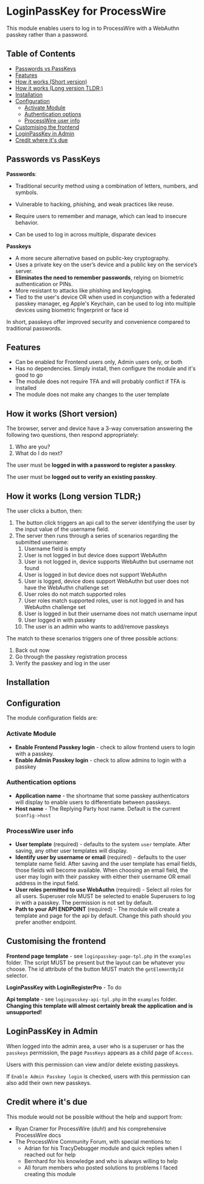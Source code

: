 

<a id="loginpasskey-for-processwire"></a>
# LoginPassKey for ProcessWire
This module enables users to log in to ProcessWire with a WebAuthn passkey rather than a password.

## Table of Contents

   * [Passwords vs PassKeys](#passwords-vs-passkeys)
   * [Features](#features)
   * [How it works (Short version)](#how-it-works-short-version)
   * [How it works (Long version TLDR;)](#how-it-works-long-version-tldr)
   * [Installation](#installation)
   * [Configuration](#configuration)
      + [Activate Module](#activate-module)
      + [Authentication options](#authentication-options)
      + [ProcessWire user info](#processwire-user-info)
   * [Customising the frontend](#customising-the-frontend)
   * [LoginPassKey in Admin](#loginpasskey-in-admin)
   * [Credit where it's due](#credit-where-its-due)

<a id="passwords-vs-passkeys"></a>
## Passwords vs PassKeys
**Passwords**:

- Traditional security method using a combination of letters, numbers, and symbols.

- Vulnerable to hacking, phishing, and weak practices like reuse.
- Require users to remember and manage, which can lead to insecure behavior.
- Can be used to log in across multiple, disparate devices

**Passkeys**

- A more secure alternative based on public-key cryptography.
- Uses a private key on the user’s device and a public key on the service’s server.
- **Eliminates the need to remember passwords**, relying on biometric authentication or PINs.
- More resistant to attacks like phishing and keylogging.
- Tied to the user's device OR when used in conjunction with a federated passkey manager, eg Apple's Keychain, can be used to log into multiple devices using biometric fingerprint or face id

In short, passkeys offer improved security and convenience compared to traditional passwords.

<a id="features"></a>
## Features
- Can be enabled for Frontend users only, Admin users only, or both
- Has no dependencies. Simply install, then configure the module and it's good to go
- The module does not require TFA and will probably conflict if TFA is installed
- The module does not make any changes to the user template

<a id="how-it-works-short-version"></a>
## How it works (Short version)
The browser, server and device have a 3-way conversation answering the following two questions, then respond appropriately:

1. Who are you?
2. What do I do next?

The user must be **logged in with a password to register a passkey**.

The user must be **logged out to verify an existing passkey**.
<a id="how-it-works-long-version-tldr"></a>
## How it works (Long version TLDR;)
The user clicks a button, then:

1. The button click triggers an api call to the server identifying the user by the input value of the username field.
2. The server then runs through a series of scenarios regarding the submitted username:
   1. Username field is empty
   2. User is not logged in but device does support WebAuthn
   3. User is not logged in, device supports WebAuthn but username not found
   4. User is logged in but device does not support WebAuthn
   5. User is logged, device does support WebAuthn but user does not have the WebAuthn challenge set
   6. User roles do not match supported roles
   7. User roles match supported roles, user is not logged in and has WebAuthn challenge set
   8. User is logged in but their username does not match username input
   9. User logged in with passkey
   10. The user is an admin who wants to add/remove passkeys

The match to these scenarios triggers one of three possible actions:
1. Back out now
2. Go through the passkey registration process
3. Verify the passkey and log in the user

<a id="install"></a>
## Installation

<a id="configuration"></a>
## Configuration
The module configuration fields are:
<a id="activate-module"></a>
### Activate Module
- **Enable Frontend Passkey login** - check to allow frontend users to login with a passkey.
- **Enable Admin Passkey login** - check to allow admins to login with a passkey
<a id="authentication-options"></a>
### Authentication options
- **Application name** - the shortname that some passkey authenticators will display to enable users to differentiate between passkeys.
- **Host name** - The Replying Party host name. Default is the current `$config->host`
<a id="processwire-user-info"></a>
### ProcessWire user info
- **User template** (required) - defaults to the system `user` template. After saving, any other user templates will display.
- **Identify user by username or email** (required) - defaults to the user template name field. After saving and the user template has email fields, those fields will become available. When choosing an email field, the user may login with their passkey with either their username OR email address in the input field.
- **User roles permitted to use WebAuthn** (required) - Select all roles for all users. Superuser role MUST be selected to enable Superusers to log in with a passkey. The permission is not set by default.
- **Path to your API ENDPOINT** (required) - The module will create a template and page for the api by default. Change this path should you prefer another endpoint.

<a id="customising-the-frontend"></a>
## Customising the frontend

**Frontend page template** - see `loginpasskey-page-tpl.php` in the `examples` folder. The script MUST be present but the layout can be whatever you choose. The id attribute of the button MUST match the `getElementById` selector.

**LoginPassKey with LoginRegisterPro** - To do

**Api template** - see `loginpasskey-api-tpl.php` in the `examples` folder. **Changing this template will almost certainly break the application and is unsupported!**

<a id="loginpasskey-in-admin"></a>
## LoginPassKey in Admin
When logged into the admin area, a user who is a superuser or has the `passkeys` permission, the page `PassKeys` appears as a child page of `Access`.

Users with this permission can view and/or delete existing passkeys.

If `Enable Admin Passkey login` is checked, users with this permission can also add their own new passkeys.

<a id="credit-where-its-due"></a>
## Credit where it's due
This module would not be possible without the help and support from:

- Ryan Cramer for ProcessWire (duh!) and his comprehensive ProcessWire docs
- The ProcessWire Community Forum, with special mentions to:
   - Adrian for his TracyDebugger module and quick replies when I reached out for help
   - Bernhard for his knowledge and who is always willing to help
   - All forum members who posted solutions to problems I faced creating this module


